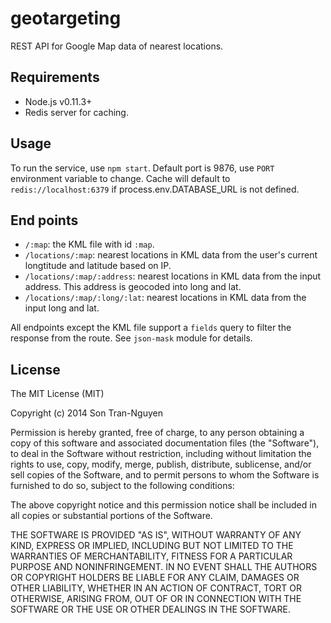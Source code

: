 geotargeting
============

REST API for Google Map data of nearest locations.

Requirements
------------
* Node.js v0.11.3+
* Redis server for caching.

Usage
-----
To run the service, use `npm start`.
Default port is 9876, use `PORT` environment variable to change.
Cache will default to `redis://localhost:6379` if process.env.DATABASE_URL is
not defined.

End points
----------
* `/:map`: the KML file with id `:map`.
* `/locations/:map`: nearest locations in KML data from the
user's current longtitude and latitude based on IP.
* `/locations/:map/:address`: nearest locations in KML data
from the input address. This address is geocoded into long and lat.
* `/locations/:map/:long/:lat`: nearest locations in KML
data from the input long and lat.

All endpoints except the KML file support a `fields` query to filter
the response from the route. See `json-mask` module for details.

License
-------
The MIT License (MIT)

Copyright (c) 2014 Son Tran-Nguyen

Permission is hereby granted, free of charge, to any person obtaining a copy
of this software and associated documentation files (the "Software"), to deal
in the Software without restriction, including without limitation the rights
to use, copy, modify, merge, publish, distribute, sublicense, and/or sell
copies of the Software, and to permit persons to whom the Software is
furnished to do so, subject to the following conditions:

The above copyright notice and this permission notice shall be included in all
copies or substantial portions of the Software.

THE SOFTWARE IS PROVIDED "AS IS", WITHOUT WARRANTY OF ANY KIND, EXPRESS OR
IMPLIED, INCLUDING BUT NOT LIMITED TO THE WARRANTIES OF MERCHANTABILITY,
FITNESS FOR A PARTICULAR PURPOSE AND NONINFRINGEMENT. IN NO EVENT SHALL THE
AUTHORS OR COPYRIGHT HOLDERS BE LIABLE FOR ANY CLAIM, DAMAGES OR OTHER
LIABILITY, WHETHER IN AN ACTION OF CONTRACT, TORT OR OTHERWISE, ARISING FROM,
OUT OF OR IN CONNECTION WITH THE SOFTWARE OR THE USE OR OTHER DEALINGS IN THE
SOFTWARE.